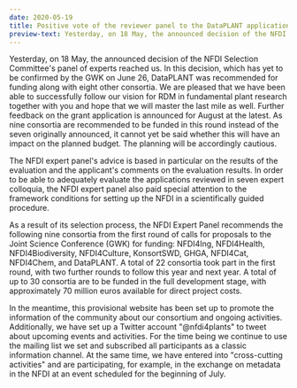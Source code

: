 ```yaml
---
date: 2020-05-19
title: Positive vote of the reviewer panel to the DataPLANT application
preview-text: Yesterday, on 18 May, the announced decision of the NFDI Selection Committee's panel of experts reached us. In this decision, which has yet to be confirmed by the GWK on June 26, DataPLANT was recommended for funding along with eight other consortia. We are pleased that we have been able to successfully follow our vision for RDM in fundamental plant research together with you and hope that we will master the last mile as well. Further feedback on the grant application is announced for August at ...
---
```


Yesterday, on 18 May, the announced decision of the NFDI Selection Committee's panel of experts reached us. In this decision, which has yet to be confirmed by the GWK on June 26, DataPLANT was recommended for funding along with eight other consortia. We are pleased that we have been able to successfully follow our vision for RDM in fundamental plant research together with you and hope that we will master the last mile as well. Further feedback on the grant application is announced for August at the latest. As nine consortia are recommended to be funded in this round instead of the seven originally announced, it cannot yet be said whether this will have an impact on the planned budget. The planning will be accordingly cautious.

The NFDI expert panel's advice is based in particular on the results of the evaluation and the applicant's comments on the evaluation results. In order to be able to adequately evaluate the applications reviewed in seven expert colloquia, the NFDI expert panel also paid special attention to the framework conditions for setting up the NFDI in a scientifically guided procedure.

As a result of its selection process, the NFDI Expert Panel recommends the following nine consortia from the first round of calls for proposals to the Joint Science Conference (GWK) for funding: NFDI4Ing, NFDI4Health, NFDI4Biodiversity, NFDI4Culture, KonsortSWD, GHGA, NFDI4Cat, NFDI4Chem, and DataPLANT. A total of 22 consortia took part in the first round, with two further rounds to follow this year and next year. A total of up to 30 consortia are to be funded in the full development stage, with approximately 70 million euros available for direct project costs.

In the meantime, this provisional website has been set up to promote the information of the community about our consortium and ongoing activities. Additionally, we have set up a Twitter account "@nfdi4plants" to tweet about upcoming events and activities. For the time being we continue to use the mailing list we set and subscribed all participants as a classic information channel. At the same time, we have entered into "cross-cutting activities" and are participating, for example, in the exchange on metadata in the NFDI at an event scheduled for the beginning of July.